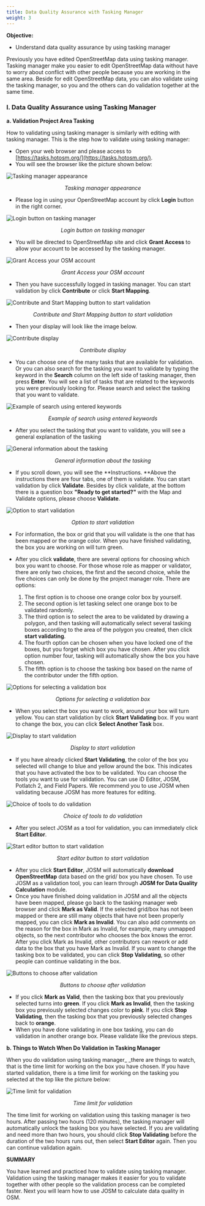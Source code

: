 ```yaml
---
title: Data Quality Assurance with Tasking Manager
weight: 3
---
```



**Objective:**



*   Understand data quality assurance by using tasking manager

Previously you have edited OpenStreetMap data using tasking manager. Tasking manager make you easier to edit OpenStreetMap data without have to worry about conflict with other people because you are working in the same area. Beside for edit OpenStreetMap data, you can also validate using the tasking manager, so you and the others can do validation together at the same time.



### **I. Data Quality Assurance using Tasking Manager**
**a. Validation Project Area Tasking**

How to validating using tasking manager is similarly with editing with tasking manager. This is the step how to validate using tasking manager:

*   Open your web browser and please access to [https://tasks.hotosm.org/](https://tasks.hotosm.org/).
*   You will see the browser like the picture shown below:

        
![Tasking manager appearance](/en/images/04-Data-Validation-and-Quality-Assurance/03-Penjaminan-Kualitas-Data-dengan-Tasking-Manager/0301_Tampilan_tasking_manager.png)
<p align="center"><i>Tasking manager appearance</i><p align="center">


*   Please log in using your OpenStreetMap account by click **Login** button in the right corner.

![Login button on tasking manager](/en/images/04-Data-Validation-and-Quality-Assurance/03-Penjaminan-Kualitas-Data-dengan-Tasking-Manager/0302_Tombol_login_pada_tasking_manager.png)
<p align="center"><i>Login button on tasking manager</i><p align="center">


*   You will be directed to OpenStreetMap site and click **Grant Access** to allow your account to be accessed by the tasking manager.


![Grant Access your OSM account](/en/images/04-Data-Validation-and-Quality-Assurance/03-Penjaminan-Kualitas-Data-dengan-Tasking-Manager/0303_Tampilan_untuk_Grant_Access_akun_OSM_Anda.png)
<p align="center"><i>Grant Access your OSM account</i><p align="center">


*   Then you have successfully logged in tasking manager. You can start validation by click **Contribute** or click **Start Mapping**.

![Contribute and Start Mapping button to start validation](/en/images/04-Data-Validation-and-Quality-Assurance/03-Penjaminan-Kualitas-Data-dengan-Tasking-Manager/0304_Tombol_Contribute_dan_Start_Mapping_untuk_memulai_validasi.png)
<p align="center"><i>Contribute and Start Mapping button to start validation</i><p align="center">

*   Then your display will look like the image below. 

![Contribute display](/en/images/04-Data-Validation-and-Quality-Assurance/03-Penjaminan-Kualitas-Data-dengan-Tasking-Manager/0305_Tampilan_Contribute.png)
<p align="center"><i>Contribute display</i><p align="center">


*   You can choose one of the many tasks that are available for validation. Or you can also search for the tasking you want to validate by typing the keyword in the **Search** column on the left side of tasking manager, then press **Enter**. You will see a list of tasks that are related to the keywords you were previously looking for. Please search and select the tasking that you want to validate.

![Example of search using entered keywords](/en/images/04-Data-Validation-and-Quality-Assurance/03-Penjaminan-Kualitas-Data-dengan-Tasking-Manager/0306_Contoh_hasil_pencarian_menggunakan_kata_kunci_yang_telah_dimasukkan.png)
<p align="center"><i>Example of search using entered keywords</i><p align="center">


*   After you select the tasking that you want to validate, you will see a general explanation of the tasking

![General information about the tasking](/en/images/04-Data-Validation-and-Quality-Assurance/03-Penjaminan-Kualitas-Data-dengan-Tasking-Manager/0307_Penjelasan_umum_mengenai_tasking.png)
<p align="center"><i>General information about the tasking</i><p align="center">


*   If you scroll down, you will see the **Instructions. **Above the instructions there are four tabs, one of them is validate.  You can start validation by click **Validate**. Besides by click validate, at the bottom there is a question box **"Ready to get started?"** with the Map and Validate options, please choose  **Validate**.

![Option to start validation](/en/images/04-Data-Validation-and-Quality-Assurance/03-Penjaminan-Kualitas-Data-dengan-Tasking-Manager/0308_Pilihan_untuk_memulai_validasi.png)
<p align="center"><i>Option to start validation</i><p align="center">


*   For information, the box or grid that you will validate is the one that has been mapped or the orange color. When you have finished validating, the box you are working on will turn green.
*   After you click **validate**, there are several options for choosing which box you want to choose. For those whose role as mapper or validator, there are only two choices, the first and the second choice, while the five choices can only be done by the project manager role. There are options:

    1. The first option is to choose one orange color box by yourself.
    2. The second option is let tasking select one orange box to be validated randomly. 
    3. The third option is to select the area to be validated by drawing a polygon, and then tasking will automatically select several tasking boxes according to the area of ​​the polygon you created, then click **start validating**.
    4. The fourth option can be chosen when you have locked one of the boxes, but you forget which box you have chosen. After you click option number four, tasking will automatically show the box you have chosen.
    5. The fifth option is to choose the tasking box based on the name of the contributor under the fifth option.


![Options for selecting a validation box](/en/images/04-Data-Validation-and-Quality-Assurance/03-Penjaminan-Kualitas-Data-dengan-Tasking-Manager/0309_Pilihan_untuk_memilih_kotak_validasi.png)
<p align="center"><i>Options for selecting a validation box</i><p align="center">



*   When you select the box you want to work, around your box will turn yellow. You can start validation by click **Start Validating** box. If you want to change the box, you can click **Select Another Task** box.

![Display to start validation](/en/images/04-Data-Validation-and-Quality-Assurance/03-Penjaminan-Kualitas-Data-dengan-Tasking-Manager/0310_Tampilan_untuk_memulai_validasi.png)
<p align="center"><i>Display to start validation</i><p align="center">



*   If you have already clicked **Start Validating**, the color of the box you selected will change to blue and yellow around the box. This indicates that you have activated the box to be validated. You can choose the tools you want to use for validation. You can use iD Editor, JOSM, Potlatch 2, and Field Papers. We recommend you to use JOSM when validating because JOSM has more features for editing.

![Choice of tools to do validation](/en/images/04-Data-Validation-and-Quality-Assurance/03-Penjaminan-Kualitas-Data-dengan-Tasking-Manager/0311_Pilihan_tools_untuk_melakukan_validasi.png)
<p align="center"><i>Choice of tools to do validation</i><p align="center">


*   After you select JOSM as a tool for validation, you can immediately click **Start Editor**. 

![Start editor button to start validation](/en/images/04-Data-Validation-and-Quality-Assurance/03-Penjaminan-Kualitas-Data-dengan-Tasking-Manager/0312_Tombol_start_editor_untuk_memulai_validasi.png)
<p align="center"><i>Start editor button to start validation</i><p align="center">


*   After you click **Start Editor**, JOSM will automatically **download OpenStreetMap** data based on the grid/ box you have chosen. To use JOSM as a validation tool, you can learn through **JOSM for Data Quality Calculation** module.
*   Once you have finished doing validation in JOSM and all the objects have been mapped, please go back to the tasking manager web browser and click **Mark as Valid**. If the selected grid/box has not been mapped or there are still many objects that have not been properly mapped, you can click **Mark as Invalid**. You can also add comments on the reason for the box in Mark as Invalid, for example, many unmapped objects, so the next contributor who chooses the box knows the error. After you click Mark as Invalid, other contributors can rework or add data to the box that you have Mark as Invalid. If you want to change the tasking box to be validated, you can click **Stop Validating**, so other people can continue validating in the box.

![Buttons to choose after validation](/en/images/04-Data-Validation-and-Quality-Assurance/03-Penjaminan-Kualitas-Data-dengan-Tasking-Manager/0313_Tombol_tombol_untuk_memilih_setelah_validasi.png)
<p align="center"><i>Buttons to choose after validation</i><p align="center">



*   If you click **Mark as Valid**, then the tasking box that you previously selected turns into **green**. If you click **Mark as Invalid**, then the tasking box you previously selected changes color to **pink**. If you click **Stop Validating**, then the tasking box that you previously selected changes back to **orange**.
*   When you have done validating in one box tasking, you can do validation in another orange box. Please validate like the previous steps.

**b. Things to Watch When Do Validation in Tasking Manager**

When you do validation using tasking manager_ _there are things to watch, that is the time limit for working on the box you have chosen. If you have started validation, there is a time limit for working on the tasking you selected at the top like the picture below:


![Time limit for validation](/en/images/04-Data-Validation-and-Quality-Assurance/03-Penjaminan-Kualitas-Data-dengan-Tasking-Manager/0314_Contoh_batas_waktu_untuk_validasi.png)
<p align="center"><i>Time limit for validation</i><p align="center">

The time limit for working on validation using this tasking manager is two hours. After passing two hours (120 minutes), the tasking manager will automatically unlock the tasking box you have selected. If you are validating and need more than two hours, you should click **Stop Validating** before the duration of the two hours runs out, then select **Start Editor** again. Then you can continue validation again. 

**SUMMARY**

You have learned and practiced how to validate using tasking manager. Validation using the tasking manager makes it easier for you to validate together with other people so the validation process can be completed faster. Next you will learn how to use JOSM to calculate data quality in OSM.
